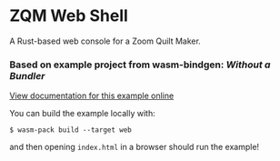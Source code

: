 # ZQM Web Shell

A Rust-based web console for a Zoom Quilt Maker.


### Based on example project from wasm-bindgen: _Without a Bundler_

[View documentation for this example online][dox]

[dox]: https://rustwasm.github.io/docs/wasm-bindgen/examples/without-a-bundler.html

You can build the example locally with:

```
$ wasm-pack build --target web
```

and then opening `index.html` in a browser should run the example!
